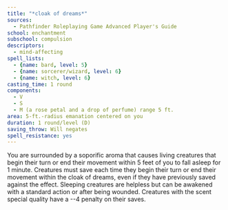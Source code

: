 ```yaml
---
title: "*cloak of dreams*"
sources:
  - Pathfinder Roleplaying Game Advanced Player's Guide
school: enchantment
subschool: compulsion
descriptors:
  - mind-affecting
spell_lists:
  - {name: bard, level: 5}
  - {name: sorcerer/wizard, level: 6}
  - {name: witch, level: 6}
casting_time: 1 round
components:
  - V
  - S
  - M (a rose petal and a drop of perfume) range 5 ft.
area: 5-ft.-radius emanation centered on you
duration: 1 round/level (D)
saving_throw: Will negates
spell_resistance: yes
---
```


You are surrounded by a soporific aroma that causes living creatures that begin their turn or end their movement within 5 feet of you to fall asleep for 1 minute. Creatures must save each time they begin their turn or end their movement within the cloak of dreams, even if they have previously saved against the effect. Sleeping creatures are helpless but can be awakened with a standard action or after being wounded. Creatures with the scent special quality have a --4 penalty on their saves.

